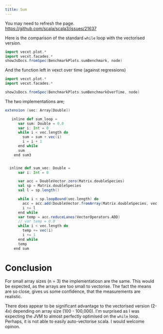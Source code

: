 ```yaml
---
title: Sum
---
```


You may need to refresh the page.
https://github.com/scala/scala3/issues/21637

Here is the comparison of the standard `while` loop with the vectorised version.

```scala mdoc:js sc:nocompile
import vecxt.plot.*
import vecxt.facades.*
showJsDocs.fromSpec(BenchmarkPlots.sumBenchmark, node)
```

And the function left in vexct over time (against regressions)

```scala mdoc:js sc:nocompile
import vecxt.plot.*
import vecxt.facades.*

showJsDocs.fromSpec(BenchmarkPlots.sumBenchmarkOverTime, node)
```

The two implementations are;

```scala sc:nocompile
extension (vec: Array[Double])

   inline def sum_loop =
      var sum: Double = 0.0
      var i: Int = 0
      while i < vec.length do
        sum = sum + vec(i)
        i = i + 1
      end while
      sum
    end sum3


  inline def sum_vec: Double =
      var i: Int = 0

      var acc = DoubleVector.zero(Matrix.doubleSpecies)
      val sp = Matrix.doubleSpecies
      val l = sp.length()

      while i < sp.loopBound(vec.length) do
        acc = acc.add(DoubleVector.fromArray(Matrix.doubleSpecies, vec, i))
        i += l
      end while
      var temp = acc.reduceLanes(VectorOperators.ADD)
      // var temp = 0.0
      while i < vec.length do
        temp += vec(i)
        i += 1
      end while
      temp
    end sum

```

# Conclusion

For small array sizes (n = 3) the implementatiosn are the same. This would be expected, as the arrays are too small to vectorise. The fact the means are so close, gives us some confidence, that the measurements are realistic.

There does appear to be significant advantage to the vectorised version (2-4x) depending on array size (100 - 100,000). I'm surprised as I was expecting the JVM to almost perfectly optimised on the `while` loop. Perhaps, it is not able to easily auto-vectorise scala. I would welcome opinon.
